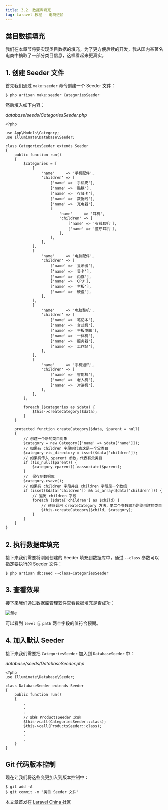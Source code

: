 ```yaml
---
title: 3.2. 数据库填充
tag: Laravel 教程 - 电商进阶
---
```


类目数据填充
------

我们在本章节将要实现类目数据的填充，为了更方便后续的开发，我从国内某著名电商中摘取了一部分类目信息，这样看起来更真实。

1\. 创建 Seeder 文件
----------------

首先我们通过 `make:seeder` 命令创建一个 Seeder 文件：

    $ php artisan make:seeder CategoriesSeeder

然后填入如下内容：

_database/seeds/CategoriesSeeder.php_

    <?php
    
    use App\Models\Category;
    use Illuminate\Database\Seeder;
    
    class CategoriesSeeder extends Seeder
    {
        public function run()
        {
            $categories = [
                [
                    'name'     => '手机配件',
                    'children' => [
                        ['name' => '手机壳'],
                        ['name' => '贴膜'],
                        ['name' => '存储卡'],
                        ['name' => '数据线'],
                        ['name' => '充电器'],
                        [
                            'name'     => '耳机',
                            'children' => [
                                ['name' => '有线耳机'],
                                ['name' => '蓝牙耳机'],
                            ],
                        ],
                    ],
                ],
                [
                    'name'     => '电脑配件',
                    'children' => [
                        ['name' => '显示器'],
                        ['name' => '显卡'],
                        ['name' => '内存'],
                        ['name' => 'CPU'],
                        ['name' => '主板'],
                        ['name' => '硬盘'],
                    ],
                ],
                [
                    'name'     => '电脑整机',
                    'children' => [
                        ['name' => '笔记本'],
                        ['name' => '台式机'],
                        ['name' => '平板电脑'],
                        ['name' => '一体机'],
                        ['name' => '服务器'],
                        ['name' => '工作站'],
                    ],
                ],
                [
                    'name'     => '手机通讯',
                    'children' => [
                        ['name' => '智能机'],
                        ['name' => '老人机'],
                        ['name' => '对讲机'],
                    ],
                ],
            ];
    
            foreach ($categories as $data) {
                $this->createCategory($data);
            }
        }
    
        protected function createCategory($data, $parent = null)
        {
            // 创建一个新的类目对象
            $category = new Category(['name' => $data['name']]);
            // 如果有 children 字段则代表这是一个父类目
            $category->is_directory = isset($data['children']);
            // 如果有传入 $parent 参数，代表有父类目
            if (!is_null($parent)) {
                $category->parent()->associate($parent);
            }
            //  保存到数据库
            $category->save();
            // 如果有 children 字段并且 children 字段是一个数组
            if (isset($data['children']) && is_array($data['children'])) {
                // 遍历 children 字段
                foreach ($data['children'] as $child) {
                    // 递归调用 createCategory 方法，第二个参数即为刚刚创建的类目
                    $this->createCategory($child, $category);
                }
            }
        }
    }

2\. 执行数据库填充
-----------

接下来我们需要将刚刚创建的 Seeder 填充到数据库中，通过 `--class` 参数可以指定要执行的 Seeder 文件：

    $ php artisan db:seed --class=CategoriesSeeder

3\. 查看效果
--------

接下来我们通过数据库管理软件查看数据填充是否成功：

![file](https://lccdn.phphub.org/uploads/images/201808/09/5320/HVLuOTgdYA.png?imageView2/2/w/1240/h/0)

可以看到 `level` 与 `path` 两个字段的值符合预期。

4\. 加入默认 Seeder
---------------

接下来我们需要把 `CategoriesSeeder` 加入到 `DatabaseSeeder` 中：

_database/seeds/DatabaseSeeder.php_

    <?php
    use Illuminate\Database\Seeder;
    
    class DatabaseSeeder extends Seeder
    {
        public function run()
        {
            .
            .
            .
            // 放在 ProductsSeeder 之前
            $this->call(CategoriesSeeder::class);
            $this->call(ProductsSeeder::class);
            .
            .
            .
        }
    }

Git 代码版本控制
----------

现在让我们将这些变更加入到版本控制中：

    $ git add -A
    $ git commit -m "类目 Seeder 文件"

本文章首发在 [Laravel China 社区](https://laravel-china.org/)